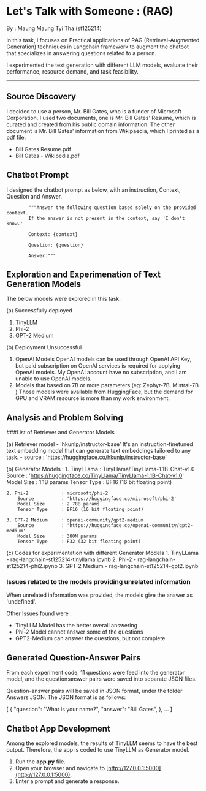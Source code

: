 # Let's Talk with Someone : (RAG)

By : Maung Maung Tyi Tha (st125214)

In this task, I focuses on Practical applications of RAG (Retrieval-Augmented Generation) techniques in Langchain framework to augment the chatbot that specializes in answering questions related to a person.

I experimented the text generation with different LLM models, evaluate their performance, resource demand, and task feasibility.

---

## Source Discovery

I decided to use a person, Mr. Bill Gates, who is a funder of Microsoft Corporation.
I used two documents, one is Mr. Bill Gates' Resume, which is curated and created from his public domain information.
The other document is Mr. Bill Gates' information from Wikipaedia, which I printed as a pdf file.

- Bill Gates Resume.pdf
- Bill Gates - Wikipedia.pdf

## Chatbot Prompt
I designed the chatbot prompt as below, with an instruction, Context, Question and Answer.

            """Answer the following question based solely on the provided context. 
            If the answer is not present in the context, say 'I don't know.'

            Context: {context}

            Question: {question}

            Answer:"""

## Exploration and Experimenation of Text Generation Models
The below models were explored in this task.

(a) Successfully deployed
1. TinyLLM
2. Phi-2
3. GPT-2 Medium

(b) Deployment Unsuccessful
1. OpenAI Models
    OpenAI models can be used through OpenAI API Key, but paid subscription on OpenAI services is required for applying OpenAI models.
    My OpenAI account have no subscription, and I am unable to use OpenAI models.
2. Models that based on 7B or more parameters (eg: Zephyr-7B, Mistral-7B )
    Those models were available from HuggingFace, but the demand for GPU and VRAM resource is more than my work environment.

## Analysis and Problem Solving

###List of Retriever and Generator Models

(a) Retriever model - 'hkunlp/instructor-base' 
    It's an instruction-finetuned text embedding model that can generate text embeddings tailored to any task.
    - source : 'https://huggingface.co/hkunlp/instructor-base'

(b) Generator Models :
    1. TinyLLama        : TinyLlama/TinyLlama-1.1B-Chat-v1.0
        Source          : 'https://huggingface.co/TinyLlama/TinyLlama-1.1B-Chat-v1.0'
        Model Size      : 1.1B params
        Tensor Type     : BF16 (16 bit floating point)

    2. Phi-2            : microsoft/phi-2
        Source          : 'https://huggingface.co/microsoft/phi-2'
        Model Size      : 2.78B params
        Tensor Type     : BF16 (16 bit floating point)

    3. GPT-2 Medium     : openai-community/gpt2-medium
        Source          : 'https://huggingface.co/openai-community/gpt2-medium'
        Model Size      : 380M params
        Tensor Type     : F32 (32 bit floating point)

(c) Codes for experimentation with different Generator Models
    1. TinyLLama    - rag-langchain-st125214-tinyllama.ipynb
    2. Phi-2        - rag-langchain-st125214-phi2.ipynb
    3. GPT-2 Medium - rag-langchain-st125214-gpt2.ipynb


### Issues related to the models providing unrelated information

When unrelated information was provided, the models give the answer as 'undefined'.

Other Issues found were :

- TinyLLM Model has the better overall answering
- Phi-2 Model cannot answer some of the questions
- GPT2-Medium can answer the questions, but not complete

## Generated Question-Answer Pairs

From each experiment code, 11 questions were feed into the generator model, and the question:answer pairs were saved into separate JSON files.

Question-answer pairs will be saved in JSON format, under the folder Answers JSON. The JSON format is as follows:

[
    {
        "question": "What is your name?",
        "answer": "Bill Gates",
    },
...
]

## Chatbot App Development

Among the explored models, the results of TinyLLM seems to have the best output.
Therefore, the app is coded to use TinyLLM as Generator model.

1. Run the **app.py** file.
2. Open your browser and navigate to [http://127.0.0.1:5000](http://127.0.0.1:5000).
3. Enter a prompt and generate a response.